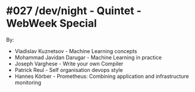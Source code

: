 # #027 /dev/night - Quintet - WebWeek Special

By:

* Vladislav Kuznetsov - Machine Learning concepts
* Mohammad Javidan Darugar - Machine Learning in practice
* Joseph Varghese - Write your own Compiler
* Patrick Reul - Self organisation devops style
* Hannes Körber - Prometheus: Combining application and infrastructure monitoring
